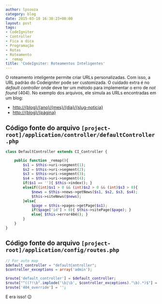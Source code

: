 ```yaml
---
author: lpsouza
category: blog
date: 2015-03-10 16:30:23+00:00
layout: post
tags:
- CodeIgniter
- Controller
- Fica a dica
- Programação
- Rotas
- Roteamento
- _remap
title: 'CodeIgniter: Roteamentos Inteligentes'
---
```


O roteamento inteligente permite criar URLs personalizadas. Com isso, a URL padrão do Codeigniter pode ser customizada. O cuidado extra é no _default controller_ onde deve ter um método para implementar o erro de _not found_ (404). No exemplo dos arquivos, ele simula as URLs encontradas em um blog:

* [http://{blog}/{ano}/{mes}/{dia}/{slug-noticia}](http://{blog}/{ano}/{mes}/{dia}/{slug-noticia})
* [http://{blog}/{página}](http://{blog}/{página})

## Código fonte do arquivo `[project-root]/application/controller/defaultController.php`

```php
class DefaultController extends CI_Controller {

    public function _remap(){
        $s1 = $this->uri->segment(1);
        $s2 = $this->uri->segment(2);
        $s3 = $this->uri->segment(3);
        $s4 = $this->uri->segment(4);
        if($s1 == ''){ $this->index(); }
        elseif((int)$s1 > 0 && (int)$s2 > 0 && (int)$s3 > 0){
            $news = $this->news->getNews($s1, $s2, $s3, $s4);
            $this->siteNews($news);
        }else{
            $page = $this->pages->getPage($s1);
            if($page['id'] > 0){ $this->sitePage($page); }
            else{ $this->error404(); }
        }
    }
}
```

## Código fonte do arquivo  `[project-root]/application/config/routes.php`

```php
// For auto map
$default_controller = "defaultController";
$controller_exceptions = array('admin');

$route['default_controller'] = $default_controller;
$route["^((?!\b".implode('\b|\b', $controller_exceptions)."\b).*)$"] = $default_controller.'/$1';
$route['404_override'] = '';
```

E era isso! 😉